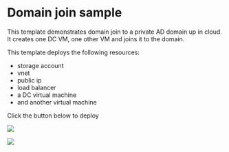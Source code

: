 # Domain join sample

This template demonstrates domain join to a private AD domain up in cloud.
It creates one DC VM, one other VM and joins it to the domain.

This template deploys the following resources:
<ul><li>storage account</li><li>vnet</li><li>public ip</li><li>load balancer</li><li>a DC virtual machine</li><li>and another virtual machine</li></ul>


Click the button below to deploy

<a href="https://portal.azure.com/#create/Microsoft.Template/uri/https%3A%2F%2Fraw.githubusercontent.com%2Frchaganti%2Fazure-quickstart-templates%2Fmaster%2F201-vm-domain-join%2Fazuredeploy.json" target="_blank">
    <img src="http://azuredeploy.net/deploybutton.png"/>
</a>

<a href="http://armviz.io/#/?load=https://raw.githubusercontent.com/rchaganti/azure-quickstart-templates/master/201-vm-domain-join/azuredeploy.json" target="_blank"><img src="http://armviz.io/visualizebutton.png"/></a>
